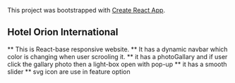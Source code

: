 This project was bootstrapped with [Create React App](https://github.com/facebook/create-react-app).

## Hotel Orion International

** This is React-base responsive website.
** It has a dynamic navbar which color is changing when user scrooling it.
** it has a photoGallary and if user click the gallary photo then a light-box open with pop-up
** it has a smooth slider
** svg icon are use in feature option



